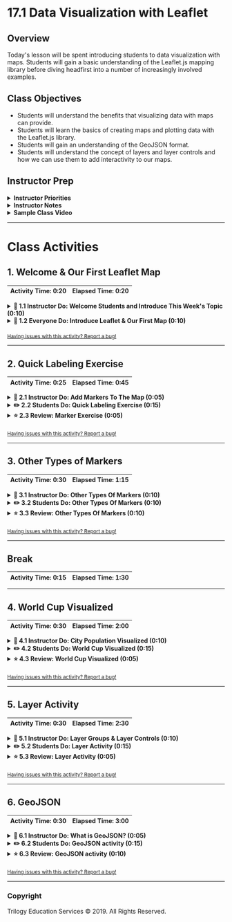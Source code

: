 # 17.1 Data Visualization with Leaflet

## Overview

Today's lesson will be spent introducing students to data visualization with maps. Students will gain a basic understanding of the Leaflet.js mapping library before diving headfirst into a number of increasingly involved examples.

## Class Objectives

* Students will understand the benefits that visualizing data with maps can provide.
* Students will learn the basics of creating maps and plotting data with the Leaflet.js library.
* Students will gain an understanding of the GeoJSON format.
* Students will understand the concept of layers and layer controls and how we can use them to add interactivity to our maps.

## Instructor Prep

<details>
  <summary><strong>Instructor Priorities</strong></summary>

* Students should understand the advantages gained by visualizing data in a geographical context.

* Students should be able to create a new map and perform basic functions with the Leaflet JavaScript library.

* Students should gain an understanding of the GeoJSON format.

</details>

<details>
  <summary><strong>Instructor Notes</strong></summary>

* There is a fair amount of live coding in this lesson, so make sure to look over the exercises before class. Finished versions of each exercise are provided in the activities folder.

* The final activity in this unit uses d3.json() and will need to be opened with a local server instance. Run `python -m http.server` and visit the generated url. If you prefer, all of the activities can also be opened with a server running.

* Much of the work of setting up a map is the same across examples. Feel free to use the same HTML file or copy and paste the code.

* You will need to replace the provided [mapbox tokens](https://github.com/coding-boot-camp/DataViz-Lesson-Plans/blob/b513aae86042f801de052cec8e8c20b912cf0ebf/01-Lesson-Plans/17-Mapping-Web/1/Activities/01-Ins_Basic_Map/Solved/config.js) with your [own](https://www.mapbox.com/api-documentation/#access-tokens) in the instructor activities.

* Throughout class, encourage students to leverage the [Leaflet Documentation](http://leafletjs.com/). They are among the best we'll work with throughout the entire course.

* Please reference our [Student FAQ](../../../05-Instructor-Resources/README.md#unit-17-geojson-and-leaflet) for answers to questions frequently asked by students of this program. If you have any recommendations for additional questions, feel free to log an issue or a pull request with your desired additions.

</details>

<details>
  <summary><strong>Sample Class Video</strong></summary>

* To view an example class lecture visit (Note video may not reflect latest lesson plan): [Class Video](https://codingbootcamp.hosted.panopto.com/Panopto/Pages/Viewer.aspx?id=d484005e-c068-454b-976a-a87101839e27)

</details>

- - -

# Class Activities

## 1. Welcome & Our First Leaflet Map

| Activity Time:       0:20 |  Elapsed Time:      0:20  |
|---------------------------|---------------------------|

<details>
  <summary><strong>📣 1.1 Instructor Do: Welcome Students and Introduce This Week's Topic (0:10)</strong></summary>

* Open the [slideshow](https://docs.google.com/presentation/d/1hjjiq9TayUlKVGHHLW4bVdUCkYhs_tYafCDAORNJEl0/edit?usp=sharing) and use slides 1 - 4 to welcome your students to class and give them a brief introduction to this week's agenda: we will be using Leaflet.js to create beautiful and informative maps.

* Why visualize data in a geographical context?

  * Mapping data can give us insight that looking at 'flat-data' might not provide us with. To help illustrate this, send out the following links and demonstrate them live to the class:

  * [Mapping the Spread of Drought Across the U.S.](https://www.nytimes.com/interactive/2014/upshot/mapping-the-spread-of-drought-across-the-us.html?_r=0)

      ![Map of Drought](Images/01-Drought.png)

  * [Understand and Predict Zika In Brazil With Spatial Analysis](https://carto.com/blog/understand-and-predict-zika-in-brazil)

      ![Zika Prevention Map](Images/02-Zika.png)

  * [Spotify - Musical Map of the World](https://spotifymaps.github.io/musicalcities/)

      ![Spotify Music Map](Images/03-Spotify.png)

* Open the subject for discussion with students. What kind of datasets or problems are suitable for this type of data visualization?

</details>

<details>
  <summary><strong>🎉 1.2 Everyone Do: Introduce Leaflet & Our First Map (0:10)</strong></summary>

* Open the [slideshow](https://docs.google.com/presentation/d/1hjjiq9TayUlKVGHHLW4bVdUCkYhs_tYafCDAORNJEl0/edit?usp=sharing) and use slides 5 - 10 to assist you with this unit.

* Open the [Leaflet.js web-page](http://leafletjs.com/) and have students visit the website on their computers. Encourage them to take a look around, as this is the library we will be using for the majority of the unit.

* For the first exercise, you're going to have the class follow along with you as you run through the code used to build the Leaflet map found in [Ins_Basic_Map](Activities/01-Ins_Basic_Map). Open it up and show it demonstrate it to the class. Let the students know that this is the most basic map you can make with Leaflet and that it will be our starting point in the wonderful world of geospatial data visualization!

  ![Map of Portland](Images/09-PortlandMap.png)

* Open the `logic.js` file in your editor and walk through the key aspects of the code together:

  * **Map Object:**

    * `L.map` accepts two arguments:

      1. the first is the `id` of the HTML element which Leaflet should insert the map into.

      2. The second is an object containing initial options for the new map ("center" and "zoom" in this example).

  * **Tile Layer:**

    * Explain to students that a tile layer is like the background image of our map. Currently, our tile layer is the only thing we see when we open the basic map. Leaflet doesn't provide us with a tile layer out of the box. Instead, it gives us the option to use various tile layer APIs. Here we're using the Mapbox API. We configure our tile layer by:

      1. Passing in a formatted `queryURL` to the `tileLayer` method.

      2. Then we add our layer to our map with the `addTo` method. We will invoke this method whenever we want to add something to a map!

* Send the link to the Leaflet quick start guide: [https://leafletjs.com/examples/quick-start/](https://leafletjs.com/examples/quick-start/). Together as a class, walk through the steps of setting up a basic map with Leaflet.

1. Create a new HTML file.

2. Add links to the Leaflet CSS and JavaScript libraries.

3. Create a `<div>` with an `id` of `map`. This is where our map will be inserted.

   ![Basic HTML](Images/10-Basic-HTML.png)

   * Two JavaScript files are referenced. The first, `config.js`, holds the API key. The second, `logic.js`, holds the JavaScript map code.

4. Next, create a `logic.js` file and link it to the HTML.

5. Write or copy and paste the following code into your `logic.js` file. Explain each of these steps as you live code them:

   ```js
   var myMap = L.map("map", {
     center: [45.52, -122.67],
     zoom: 13
   });
   ```

   * The map object is defined with the `L.map` method.

   * Its first argument, `"map"`, is the `id` of the container which the map should be inserted into. It points to the `div` with the `id` `map` that we just created.

   * Its second argument is an object containing any initial configuration. It sets the initial coordinates of the `center` property.

   * The zoom level is set with the `zoom` property.

6. Add a tile layer to the map.

   * The tile layer is the map image shown in the background.

   ```js
   L.tileLayer("https://api.mapbox.com/styles/v1/{id}/tiles/{z}/{x}/{y}?access_token={accessToken}", {
     attribution: "© <a href='https://www.mapbox.com/about/maps/'>Mapbox</a> © <a href='http://www.openstreetmap.org/copyright'>OpenStreetMap</a> <strong><a href='https://www.mapbox.com/map-feedback/' target='_blank'>Improve this map</a></strong>",
     tileSize: 512,
     maxZoom: 18,
     oomOffset: -1,
     id: "mapbox/streets-v11",
     accessToken: API_KEY
   }).addTo(myMap);
   ```

   * In the `accessToken` property, the `API_KEY`, or the token, is supplied by an external `config.js` file.

7. For this step, students need to create a free account with [Mapbox](https://mapbox.com) and [generate a token](https://www.mapbox.com/studio/account/tokens/) to get started.

8. Once everyone has an account and can generate a token, navigate to [https://docs.mapbox.com/api/maps/#styles](https://docs.mapbox.com/api/maps/#styles) and explore some of the map stylings that are available:

   ![Mapbox](Images/06-Mapbox.png)

9. Explain that the API token is held in `config.js`.

   ![Mapbox API Key](Images/07-Mapbox-Key.png)

   * In the HTML file, it must be referenced before `logic.js`.

10. Finally, we need to give our map some CSS styling to make it visible on the page. The following CSS will allow our map to take up the entire page.

    ![CSS](Images/08-CSS.png)

11. Now open the HTML file in your browser. Yay, we have a map!

    ![Map of Portland](Images/09-PortlandMap.png)

* Spend some time troubleshooting any problems students may have. If they can't set up a map properly, they won't be able to do **ANYTHING** else in class today. Use this opportunity to have students who were able to create the map help students who were unable to.

</details>

<sub>[Having issues with this activity? Report a bug!](https://bit.ly/2URy5pR)</sub>

- - -

## 2. Quick Labeling Exercise

| Activity Time:       0:25 |  Elapsed Time:      0:45  |
|---------------------------|---------------------------|

<details>
  <summary><strong>📣 2.1 Instructor Do: Add Markers To The Map (0:05)</strong></summary>

* Open the [slideshow](https://docs.google.com/presentation/d/1hjjiq9TayUlKVGHHLW4bVdUCkYhs_tYafCDAORNJEl0/edit?usp=sharing) and use slides 11 and 12 to assist you with this unit.

* Using [Ins_Markers](Activities/02-Ins_Markers) as a guide, show students how we can add a new marker to the map by creating a new marker object.

   ```js
   L.tileLayer("https://api.mapbox.com/styles/v1/{id}/tiles/{z}/{x}/{y}?access_token={accessToken}", {
     attribution: "© <a href='https://www.mapbox.com/about/maps/'>Mapbox</a> © <a href='http://www.openstreetmap.org/copyright'>OpenStreetMap</a> <strong><a href='https://www.mapbox.com/map-feedback/' target='_blank'>Improve this map</a></strong>",
     tileSize: 512,
     maxZoom: 18,
     zoomOffset: -1,
     id: "mapbox/streets-v11",
     accessToken: API_KEY
   }).addTo(myMap);

   var marker = L.marker([45.52, -122.67], {
     draggable: true,
     title: "My First Marker"
   }).addTo(myMap);
   ```

  * The `addTo()` method is used to add each map layer.

* We pass in starting coordinates for this marker and then any of the options detailed in the [Leaflet marker documentation](http://leafletjs.com/reference-1.0.3.html#marker-option). In this case, we made the marker `draggable` and added a `title` which appears when you hover over it.

    ![Adding Marker](Images/10-Marker.png)

* Note that we call the `addTo` method on our new marker object to add it to the map.

* Another useful feature Leaflet gives us is the ability to add popups to our markers. Using the `bindPopup` method, we can add information to our marker that will appear when we click it.

    ![Binding Pop-Up](Images/11-BindPopUp.png)

* Here's what our finished map will look like:

    ![Pop-Up Map](Images/13-PopUpMap.png)

* Be sure to send out the link to the [Leaflet Marker Documentation](http://leafletjs.com/reference-1.0.3.html#marker-option) before the next activity.

</details>
<details>
  <summary><strong>✏️ 2.2 Students Do: Quick Labeling Exercise (0:15)</strong></summary>

* Open the [slideshow](https://docs.google.com/presentation/d/1hjjiq9TayUlKVGHHLW4bVdUCkYhs_tYafCDAORNJEl0/edit?usp=sharing) and use slides 13 and 14 to present this activity to the class.

* In this activity students will be plotting markers for various US Cities using Leaflet.

* **Instructions:** [README](Activities/03-Stu_City_Markers/README.md)

</details>

<details>
  <summary><strong>⭐ 2.3 Review: Marker Exercise (0:05)</strong></summary>

* Open the [slideshow](https://docs.google.com/presentation/d/1hjjiq9TayUlKVGHHLW4bVdUCkYhs_tYafCDAORNJEl0/edit?usp=sharing) and leave slide 15 open while reviewing the activity.

![Pop-Up Map](Images/14-PopulationPopUp.png)

* Go over the solution to the last activity, [Stu_City_Markers_Solved](Activities/03-Stu_City_Markers/Solved), together as a class.

* Make sure to highlight key concepts from this activity and ask students the following:

  1. Why did we use a loop to create the markers?

     * Rather than write code to plot each individual marker manually, we can store our location data inside of an array of objects we loop through to plot them programmatically. Inform students know that the loop isn't required, but it's a little more DRY and organized to do it this way.

  2. What's `bindPopup` for?

     * The `bindPopup` method to attach popups to marker objects. Point out how we can insert HTML and CSS inside of the `bindPopup` method.

  3. What about the `addTo` method? What do we use that for? What argument does it take?

     * Here we're using the `addTo` method to add markers to the map.

       * Scroll back up to where `myMap` is defined to help students understand how all the code ties together.

  4. What two arguments does `L.marker` seem to receive?

     1. The coordinates for the new marker. Even though we're creating markers with a loop in this example, the first argument of the `L.marker` method is still an array of coordinates used to plot the marker

     2. Any other configuration we want to pass the new marker, such as a title, or whether it should be draggable or not.

</details>

<sub>[Having issues with this activity? Report a bug!](https://bit.ly/3c3hGV4)</sub>

- - -

## 3. Other Types of Markers

| Activity Time:       0:30 |  Elapsed Time:      1:15  |
|---------------------------|---------------------------|

<details>
  <summary><strong>📣 3.1 Instructor Do: Other Types Of Markers (0:10)</strong></summary>

* Open the [slideshow](https://docs.google.com/presentation/d/1hjjiq9TayUlKVGHHLW4bVdUCkYhs_tYafCDAORNJEl0/edit?usp=sharing) and use slides 16 and 17 to assist you with this unit.

* Markers are great, but what if we want to represent something that isn't just a single point on a map? Thankfully, Leaflet allows us to define and plot SVG shapes to use as markers, similarly to how we used SVG files with D3. We refer to these SVG layers as 'vector layers' when dealing with the Leaflet API.

* Open [Ins_Other_Markers](Activities/04-Ins_Other_Markers) in your browser and show off our various custom markers. Open the code in your editor and illustrate how these are defined.

  ![Vector-Layers](Images/15-Vector-Layers.png)

  1. Circles are defined with a center point and a radius.

  2. Other shapes and paths are defined using an array of coordinates to represent the sides or corners.

* Inform students that we can add a good deal of custom styling to these layers. Take a moment to change the styling of the various shapes (`fillColor`, `weight`, etc.) to demonstrate a few of the options we have to style vector layers.

  * A more extensive list of options available for styling our vector layers can be found in the Leaflet documentation in the [Path Options](http://leafletjs.com/reference.html#path) section. Send out this link before the next activity.

![Other Types of Markers](Images/16-OtherMarkers.png)
(Other Types of Markers)

* **Wait until after the next activity to send out this example.**

</details>

<details>
  <summary><strong>✏️ 3.2 Students Do: Other Types Of Markers (0:10)</strong></summary>

* Open the [slideshow](https://docs.google.com/presentation/d/1hjjiq9TayUlKVGHHLW4bVdUCkYhs_tYafCDAORNJEl0/edit?usp=sharing) and use slides 18 and 19 to present this activity to the class.

* In this activity students will work with different types of vector layers.

* **Instructions:** [README](Activities/05-Stu_Other_Markers/README.md)

</details>

<details>
  <summary><strong>⭐ 3.3 Review: Other Types Of Markers (0:10)</strong></summary>

* Open the [slideshow](https://docs.google.com/presentation/d/1hjjiq9TayUlKVGHHLW4bVdUCkYhs_tYafCDAORNJEl0/edit?usp=sharing) and leave slide 20 open while reviewing the activity.

* Spend a few minutes answering any questions students might have about the previous activity.

* Make sure students have some understanding of the last activity by asking the following:

  1. What are some of the different types of vector shapes we have available to us? No need to list them all, but important ones to know for now are:

     1. Polyline

     2. Polygon

     3. Rectangle

     4. Circle

  2. What arguments do our vector layers accept when being created?

     1. An array of coordinates describing where our shape should appear

     2. A configuration object describing styles that should be applied to the shape. A complete list of style options for vector shapes can be found in the [Leaflet documentation for path options](http://leafletjs.com/reference-1.0.3.html#path-option) we can use to describe styles for our shape.

</details>

<sub>[Having issues with this activity? Report a bug!](https://bit.ly/2XhnJRz)</sub>

- - -

## Break

| Activity Time:       0:15 |  Elapsed Time:      1:30  |
|---------------------------|---------------------------|

- - -

## 4. World Cup Visualized

| Activity Time:       0:30 |  Elapsed Time:      2:00  |
|---------------------------|---------------------------|

<details>
  <summary><strong>📣 4.1 Instructor Do: City Population Visualized (0:10)</strong></summary>

* Open the [slideshow](https://docs.google.com/presentation/d/1hjjiq9TayUlKVGHHLW4bVdUCkYhs_tYafCDAORNJEl0/edit?usp=sharing) and use slides 22 and 23 to assist you to demonstrate this unit to the class. 

* Open [Ins_City_Population](Activities/06-Ins_City_Population) and demonstrate the new visualization.

  * We've replaced each marker from the City Markers activity with a vector layer whose size is proportional to the population of the city it represents.

  * We can control the size of a circle vector layer by adjusting its `radius`. In this case, we're setting the `radius` in pixels, with this ratio: the population divided by 40. We're dividing by 40 so that the vector layers will all fit on the screen.

  ![Marker Radius](Images/17-Marker-Radius.png)

  ![Dynamic Marker Size](Images/18-CirclePopulation.png)(More populous cities have a larger map presence)

* Feel free to show students the code for this activity and give them a chance to ask any questions they may have now, but **don't send out the code until after they have completed their next exercise.**

* Inform students that their next activity will be to create this visualization themselves.

</details>

<details>
  <summary><strong>✏️ 4.2 Students Do: World Cup Visualized (0:15)</strong></summary>

* Open the [slideshow](https://docs.google.com/presentation/d/1hjjiq9TayUlKVGHHLW4bVdUCkYhs_tYafCDAORNJEl0/edit?usp=sharing) and use slides 24 and 25 to present this activity to the class.

* In this activity students will create graduated circle maps to represent the total amount of all-time 3 point wins for the top ten countries in the FIFA World Cup.

* **Instructions:** [README](Activities/07-Stu_Country_World_Cup/README.md)

</details>

<details>
  <summary><strong>⭐ 4.3 Review: World Cup Visualized (0:05)</strong></summary>

* Open the [slideshow](https://docs.google.com/presentation/d/1hjjiq9TayUlKVGHHLW4bVdUCkYhs_tYafCDAORNJEl0/edit?usp=sharing) and leave slide 26 open while reviewing the activity.

* Spend a few minutes answering any questions students have about the previous activity.

* Make sure students understand the following key concepts:

  1. Setting our marker's `radius` based on countries points.

  2. Using conditionals to determine color.

  3. Using custom map styles as a way to express data.

  4. Using a popup to display additional information.

</details>

<sub>[Having issues with this activity? Report a bug!](https://bit.ly/2VapQ75)</sub>

- - -

## 5. Layer Activity

| Activity Time:       0:30 |  Elapsed Time:      2:30  |
|---------------------------|---------------------------|

<details>
  <summary><strong>📣 5.1 Instructor Do: Layer Groups & Layer Controls (0:10)</strong></summary>

* Open the [slideshow](https://docs.google.com/presentation/d/1hjjiq9TayUlKVGHHLW4bVdUCkYhs_tYafCDAORNJEl0/edit?usp=sharing) and use slides 27 and 28 to assist you to demonstrate this unit tio the class.

* So far we've only been using one layer with our maps, which we've been supplied by the Mapbox API. It's also possible to use multiple layers with the same map. We can toggle between layers by using **layer control**.

* Navigate to [The Layer Group and Layers Control](http://leafletjs.com/examples/layers-control/) example in the Leaflet documentation.![Group Layers](Images/19-Layer-Control.png)

* Demonstrate to students how we can switch between a "Streets" and a "Grayscale" layer by toggling the Layers Control. Most students may have seen this type of functionality while using Google Maps or other similar services.

  * Leaflet has two types of layers:

    1. **Base Layers:** These are mutually exclusive to each other (only one can be visible at a time). In this example, they are the "Streets" and "Grayscale" layers. We can only see one or the other at a time, never both. One and only one of these must always be visible.

    2. **Overlays:** These go **over** the base layers and can be turned off entirely. In this example, the overlay layer contains the city markers.

  * We can group our markers together to create a new overlay layer with **layer groups**. This allows us to toggle on or off related markers as a group.

![Layer Groups](Images/20-Layer-Groups.png)

* Continue walking the class through the code in the example. Point out how markers are created in the same way as in all the previous activities up to this point. Then, instead of applying the markers directly to the map one at a time, we can add these markers to a layer group called "cities".

* Inform students that they should explore the [Leaflet documentation for layer controls](http://leafletjs.com/examples/layers-control/) for the next activity. It contains helpful examples they may not be able to complete the activity without.

</details>

<details>
  <summary><strong>✏️ 5.2 Students Do: Layer Activity (0:15)</strong></summary>

* Open the [slideshow](https://docs.google.com/presentation/d/1hjjiq9TayUlKVGHHLW4bVdUCkYhs_tYafCDAORNJEl0/edit?usp=sharing) and use slides 29 and 30 to present this activity to the class.

* For this activity, we will return to our US cities map and refactor the code to use layer groups and a layer control. In so doing, we will be able to represent the population for the entire state as well as the city.

* **Instructions:** [README](Activities/09-Stu_City_Population_Layers/README.md)

</details>

<details>
  <summary><strong>⭐ 5.3 Review: Layer Activity (0:05)</strong></summary>

* Open the [slideshow](https://docs.google.com/presentation/d/1hjjiq9TayUlKVGHHLW4bVdUCkYhs_tYafCDAORNJEl0/edit?usp=sharing) and leave slide 31 open while reviewing the activity.

![Population Layers](Images/21-PopulationLayers.png)
(City vs State population data)

* Send out the [Solved](Activities/09-Stu_City_Population_Layers/Solved) version of the activity and go through it as a class. In particular, make sure to highlight the following:

  1. How we can create layer groups from markers by running the `L.layerGroup` method and passing in an array of layers we want to group.

  2. How we define our base maps and overlay maps by creating objects and passing them into the `L.control.layers` method. This creates labels used to identify the different layers in the layer control.

  3. How we define a `layers` property to our map's configuration and describe the layers we want to be active when the map is loaded.

  ![Layer Groups](Images/15-Layer-Groups.png)

* Congratulate the class for completing this activity. This map allows us to get a quick look at what portion of a state's population lives in its largest city! We can see that, in addition to having the largest population, New York also has the largest percentage of its state's population. Fun Fact: over 40% of New York state's population lives in New York City!

* Answer any other questions students may have about this example.

</details>

<sub>[Having issues with this activity? Report a bug!](https://bit.ly/3e0JHOB)</sub>

- - -

## 6. GeoJSON

| Activity Time:       0:30 |  Elapsed Time:      3:00  |
|---------------------------|---------------------------|

<details>
  <summary><strong>📣 6.1 Instructor Do: What is GeoJSON? (0:05)</strong></summary>

* Open the [slideshow](https://docs.google.com/presentation/d/1hjjiq9TayUlKVGHHLW4bVdUCkYhs_tYafCDAORNJEl0/edit?usp=sharing) and use slides 32 - 34 to assist you to demonstrate this unit to the class.

* Inform students that, while that last example was good for learning purposes, most applications we build are going to be pulling from an existing dataset. One of the easiest ways to deliver geographical data is via a format called **GeoJSON**.

* Send out the following link to students: <http://earthquake.usgs.gov/earthquakes/feed/v1.0/summary/all_hour.geojson> and open it in your browser.

* This is a GeoJSON document depicting all of the earthquakes that have taken place across the globe within the past hour.

* Explain that GeoJSON is an open standard format for representing simple geographical features, along with their non-spatial attributes, using JSON.

  * Geographical features are represented by coordinates and can have other properties attached to them.

  * The different types of features are:

    1. Point

    2. LineString

    3. Polygon

    4. MultiPoint

    5. MultiLineString

    6. MultiPolygon

  * We can feed the features data to the Leaflet `geoJSON` method, unmodified, and it will know what kind of marker it should make and where to place it. Point out the features objects inside the geoJSON response to students.

* Demonstrate how the data the class is viewing contains a set of geographical coordinates, as well as a list of properties, for each point. [The USGS Documentation](http://earthquake.usgs.gov/data/comcat/data-eventterms.php) goes into detail about the meaning of each property.

* Assure students that they won't need to worry about each abbreviation for this activity. For now, we just want to plot the time and location of each earthquake.

  ![GeoJSON](Images/22-Geo-JSON.png)
  (The GeoJSON for a single earthquake)

* Inform students that Leaflet has GeoJSON method which can be used to process and create markers using GeoJSON data as is, without any modifications. Encourage them to explore the Leaflet documentation to discover exactly how to handle GeoJSON with Leaflet.

</details>

<details>
  <summary><strong>✏️ 6.2 Students Do: GeoJSON activity (0:15)</strong></summary>

* Open the [slideshow](https://docs.google.com/presentation/d/1hjjiq9TayUlKVGHHLW4bVdUCkYhs_tYafCDAORNJEl0/edit?usp=sharing) and use slides 35 and 36 to present this activity to the class.

* For this activity students will be working with GeoJSON data to plot occurrences of earthquakes.

* **Instructions:** [README](Activities/10-Stu_Geo-Json/README.md)

</details>

<details>
  <summary><strong>⭐ 6.3 Review: GeoJSON activity (0:10)</strong></summary>

* Open the [slideshow](https://docs.google.com/presentation/d/1hjjiq9TayUlKVGHHLW4bVdUCkYhs_tYafCDAORNJEl0/edit?usp=sharing) and leave slide 37 open while reviewing the activity. 

* When time's up, send out [Stu_Geo_Json_Solved](Activities/10-Stu_Geo-Json/Solved) and walk students through the solution.

* Make sure they understand the following:

  1. Ask students which method we use to create a GeoJSON layer.

     * We pass **all** of the earthquake feature data into the `L.GeoJSON` method. We save its return value (the new Leaflet GeoJSON layer) to the `earthquakes` variable.

  2. What do they think is happening with the `onEachFeature` function we've defined?

     * `onEachFeature` is a built-in hook Leaflet provides during layer creation. We can define a function to perform some custom functionality with the addition of each feature object to the GeoJSON layer. In our case, we're giving each layer a popover with the time and location of the earthquake.

  3. What are `baseMaps` and `overlayMaps` for? Why not just add the layers directly to the map?

     * We could just add the GeoJSON layer directly to the map. But then we couldn't use a layer control with those layers.

       * After creating our GeoJSON layer, we create a `baseMaps` layer and an `overlayMaps` layer in the same way as in the previous activity. In this case, we're using earthquakes instead of cities for our overlay layer.

* Be sure to answer any further questions before dismissing class.

</details>

<sub>[Having issues with this activity? Report a bug!](https://bit.ly/2UOVUhV)</sub>

- - -

### Copyright

Trilogy Education Services © 2019. All Rights Reserved.
